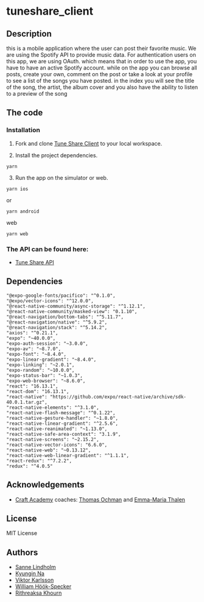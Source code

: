# tuneshare_client

## Description

this is a mobile application where the user can post their favorite music. We are using the Spotify API to provide music data. For authentication users on this app, we are using OAuth. which means that in order to use the app, you have to have an active Spotify account. while on the app you can browse all posts, create your own, comment on the post or take a look at your profile to see a list of the songs you have posted. in the index you will see the title of the song, the artist, the album cover and you also have the ability to listen to a preview of the song

## The code

### Installation

1. Fork and clone [Tune Share Client](https://github.com/CraftAcademy/tuneshare_client) to your local workspace.

2. Install the project dependencies.

```
yarn
```

3. Run the app on the simulator or web.

```
yarn ios
```

or

```
yarn android
```
web
```
yarn web
```

### The API can be found here:

- [Tune Share API](https://github.com/CraftAcademy/tuneshare_api)

## Dependencies

    "@expo-google-fonts/pacifico": "^0.1.0",
    "@expo/vector-icons": "^12.0.0",
    "@react-native-community/async-storage": "^1.12.1",
    "@react-native-community/masked-view": "0.1.10",
    "@react-navigation/bottom-tabs": "^5.11.7",
    "@react-navigation/native": "^5.9.2",
    "@react-navigation/stack": "^5.14.2",
    "axios": "^0.21.1",
    "expo": "~40.0.0",
    "expo-auth-session": "~3.0.0",
    "expo-av": "~8.7.0",
    "expo-font": "~8.4.0",
    "expo-linear-gradient": "~8.4.0",
    "expo-linking": "~2.0.1",
    "expo-random": "~10.0.0",
    "expo-status-bar": "~1.0.3",
    "expo-web-browser": "~8.6.0",
    "react": "16.13.1",
    "react-dom": "16.13.1",
    "react-native": "https://github.com/expo/react-native/archive/sdk-40.0.1.tar.gz",
    "react-native-elements": "^3.1.0",
    "react-native-flash-message": "^0.1.22",
    "react-native-gesture-handler": "~1.8.0",
    "react-native-linear-gradient": "^2.5.6",
    "react-native-reanimated": "~1.13.0",
    "react-native-safe-area-context": "3.1.9",
    "react-native-screens": "~2.15.2",
    "react-native-vector-icons": "6.6.0",
    "react-native-web": "~0.13.12",
    "react-native-web-linear-gradient": "^1.1.1",
    "react-redux": "^7.2.2",
    "redux": "^4.0.5"

## Acknowledgements

- [Craft Academy](https://www.craftacademy.se/) coaches: [Thomas Ochman](https://github.com/tochman) and [Emma-Maria Thalen](https://github.com/emtalen)

## License

MIT License

## Authors

- [Sanne Lindholm](https://github.com/salindholm)
- [Kyungin Na](https://github.com/KyunginNa)
- [Viktor Karlsson](https://github.com/ViktorHek)
- [William Höök-Specker](https://github.com/sealfury)
- [Rithreaksa Khourn](https://github.com/rithreaksa)

